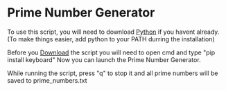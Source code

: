 # Prime Number Generator

To use this script, you will need to download [Python](https://www.python.org/downloads/) if you havent already. (To make things easier, add python to your PATH durring the installation) 

Before you [Download](https://github.com/PBitMinecraft/Prime-Number-Generator/releases/) the script you will need to open cmd and type "pip install keyboard" Now you can launch the Prime Number Generator.

While running the script, press "q" to stop it and all prime numbers will be saved to prime_numbers.txt
